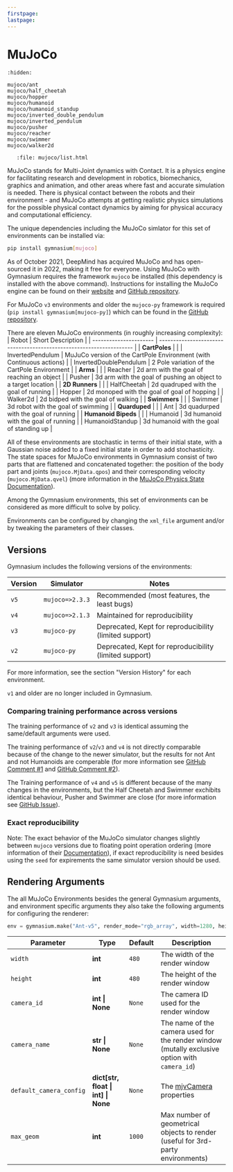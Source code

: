```yaml
---
firstpage:
lastpage:
---
```


# MuJoCo

```{toctree}
:hidden:

mujoco/ant
mujoco/half_cheetah
mujoco/hopper
mujoco/humanoid
mujoco/humanoid_standup
mujoco/inverted_double_pendulum
mujoco/inverted_pendulum
mujoco/pusher
mujoco/reacher
mujoco/swimmer
mujoco/walker2d
```

```{raw} html
   :file: mujoco/list.html
```

MuJoCo stands for Multi-Joint dynamics with Contact. It is a physics engine for facilitating research and development in robotics, biomechanics, graphics and animation, and other areas where fast and accurate simulation is needed.
There is physical contact between the robots and their environment - and MuJoCo attempts at getting realistic physics simulations for the possible physical contact dynamics by aiming for physical accuracy and computational efficiency.

The unique dependencies including the MuJoCo simlator for this set of environments can be installed via:

````bash
pip install gymnasium[mujoco]
````

As of October 2021, DeepMind has acquired MuJoCo and has open-sourced it in 2022, making it free for everyone.
Using MuJoCo with Gymnasium requires the framework `mujoco` be installed (this dependency is installed with the above command).
Instructions for installing the MuJoCo engine can be found on their [website](https://mujoco.org) and [GitHub repository](https://github.com/deepmind/mujoco).

For MuJoCo `v3` environments and older the `mujoco-py` framework is required (`pip install gymnasium[mujoco-py]`) which can be found in the [GitHub repository](https://github.com/openai/mujoco-py/tree/master/mujoco_py).

There are eleven MuJoCo environments (in roughly increasing complexity):
| Robot                  | Short Description                                                    |
| ---------------------- | -------------------------------------------------------------------- |
| **CartPoles**          |                                                                      |
| InvertedPendulum       | MuJuCo version of the CartPole Environment (with Continuous actions) |
| InvertedDoublePendulum | 2 Pole variation of the CartPole Environment                         |
| **Arms**               |                                                                      |
| Reacher                | 2d arm with the goal of reaching an object                           |
| Pusher                 | 3d arm with the goal of pushing an object to a target location       |
| **2D Runners**         |                                                                      |
| HalfCheetah            | 2d quadruped with the goal of running                                |
| Hopper                 | 2d monoped with the goal of goal of hopping                          |
| Walker2d               | 2d bidped with the goal of walking                                   |
| **Swimmers**           |                                                                      |
| Swimmer                | 3d robot with the goal of swimming                                   |
| **Quarduped**          |                                                                      |
| Ant                    | 3d quadurped with the goal of running                                |
| **Humanoid Bipeds**    |                                                                      |
| Humanoid               | 3d humanoid with the goal of running                                 |
| HumanoidStandup        | 3d humanoid with the goal of standing up                             |

All of these environments are stochastic in terms of their initial state, with a Gaussian noise added to a fixed initial state in order to add stochasticity.
The state spaces for MuJoCo environments in Gymnasium consist of two parts that are flattened and concatenated together: the position of the body part and joints (`mujoco.MjData.qpos`) and their corresponding velocity (`mujoco.MjData.qvel`) (more information in the [MuJoCo Physics State Documentation](https://mujoco.readthedocs.io/en/stable/computation/index.html#physics-state)).
<!--
Often some of the first positional elements are omitted from the state space since the reward is calculated based on their values, leaving it up to the algorithm to infer these hidden values indirectly.
-->

Among the Gymnasium environments, this set of environments can be considered as more difficult to solve by policy.

Environments can be configured by changing the `xml_file` argument and/or by tweaking the parameters of their classes.


## Versions
Gymnasium includes the following versions of the environments:

| Version | Simulator       | Notes                                            |
| ------- | --------------- | ------------------------------------------------ |
| `v5`    | `mujoco=>2.3.3` | Recommended (most features, the least bugs)      |
| `v4`    | `mujoco=>2.1.3` | Maintained for reproducibility                   |
| `v3`    | `mujoco-py`     | Deprecated, Kept for reproducibility (limited support) |
| `v2`    | `mujoco-py`     | Deprecated, Kept for reproducibility (limited support) |

For more information, see the section "Version History" for each environment.

`v1` and older are no longer included in Gymnasium.

### Comparing training performance across versions
The training performance of `v2` and `v3` is identical assuming the same/default arguments were used.

The training performance of `v2`/`v3` and `v4` is not directly comparable because of the change to the newer simulator, but the results for not Ant and not Humanoids are comperable (for more information see [GitHub Comment #1](https://github.com/openai/gym/pull/2595#issuecomment-1099152505) and [GitHub Comment #2](https://github.com/openai/gym/pull/2762#issuecomment-1135362092)).

The Training performance of `v4` and `v5` is different because of the many changes in the environments, but the Half Cheetah and Swimmer exchibits identical behaviour, Pusher and Swimmer are close (for more information see [GitHub Issue](https://github.com/Farama-Foundation/Gymnasium/issues/821)).

### Exact reproducibility
Note: The exact behavior of the MuJoCo simulator changes slightly between `mujoco`  versions due to floating point operation ordering (more information of their [Documentation]( https://mujoco.readthedocs.io/en/stable/computation/index.html#reproducibility)), if exact reproducibility is need besides using the `seed` for expirements the same simulator version should be used.

## Rendering Arguments
The all MuJoCo Environments besides the general Gymnasium arguments, and environment specific arguments they also take the following arguments for configuring the renderer:

```python
env = gymnasium.make("Ant-v5", render_mode="rgb_array", width=1280, height=720)
```

| Parameter                   | Type          | Default      | Description                               |
| --------------------------- | ------------- | ------------ | ----------------------------------------- |
| `width`                     | **int**       | `480`        | The width of the render window            |
| `height`                    | **int**       | `480`        | The height of the render window           |
| `camera_id`                 |**int \| None**| `None`       | The camera ID used for the render window  |
| `camera_name`               |**str \| None**| `None`       | The name of the camera used for the render window (mutally exclusive option with `camera_id`) |
| `default_camera_config`     |**dict[str, float \| int] \| None**| `None` |  The [mjvCamera](https://mujoco.readthedocs.io/en/stable/APIreference/APItypes.html#mjvcamera) properties |
| `max_geom`                  | **int**       | `1000`       | Max number of geometrical objects to render (useful for 3rd-party environments) |


<!--
## Custom Models
For more complex locomotion robot environments you can use third party models with the environments.
-->
